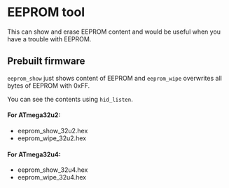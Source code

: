 EEPROM tool
===========
This can show and erase EEPROM content and would be useful when you have a trouble with EEPROM.


Prebuilt firmware
-----------------
`eeprom_show` just shows content of EEPROM and `eeprom_wipe` overwrites all bytes of EEPROM with 0xFF.

You can see the contents using `hid_listen`.

#### For ATmega32u2:
- eeprom_show_32u2.hex
- eeprom_wipe_32u2.hex

#### For ATmega32u4:
- eeprom_show_32u4.hex
- eeprom_wipe_32u4.hex
